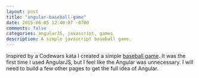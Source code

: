 ```yaml
---
layout: post
title: "angular-baseball-game"
date: 2015-06-05 12:40:07 -0700
comments: false
categories: angularJS, javascript, games
description: A simple javascript baseball game.
---
```

Inspired by a Codewars kata I created a simple [baseball game](http://maciejkus.com/baseball-game/). It was the first time I used AngularJS, but I feel like the Angular was unnecessary. I will need to build a few other pages to get the full idea of Angular.
